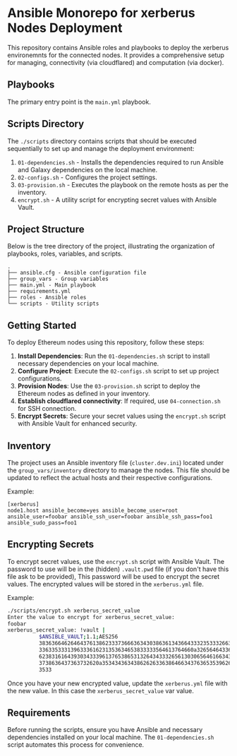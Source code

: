 # Ansible Monorepo for xerberus Nodes Deployment

This repository contains Ansible roles and playbooks to deploy the xerberus environemnts for the connected nodes. It provides a comprehensive setup for managing, connectivity (via cloudflared) and computation (via docker).

## Playbooks

The primary entry point is the `main.yml` playbook.

## Scripts Directory

The `./scripts` directory contains scripts that should be executed sequentially to set up and manage the deployment environment:

1. `01-dependencies.sh` - Installs the dependencies required to run Ansible and Galaxy dependencies on the local machine.
2. `02-configs.sh` - Configures the project settings.
3. `03-provision.sh` - Executes the playbook on the remote hosts as per the inventory.
4. `encrypt.sh` - A utility script for encrypting secret values with Ansible Vault.

## Project Structure

Below is the tree directory of the project, illustrating the organization of playbooks, roles, variables, and scripts.

```plaintext
.
├── ansible.cfg - Ansible configuration file
├── group_vars - Group variables
├── main.yml - Main playbook
├── requirements.yml
├── roles - Ansible roles
└── scripts - Utility scripts
```

## Getting Started

To deploy Ethereum nodes using this repository, follow these steps:

1. **Install Dependencies**: Run the `01-dependencies.sh` script to install necessary dependencies on your local machine.
2. **Configure Project**: Execute the `02-configs.sh` script to set up project configurations.
3. **Provision Nodes**: Use the `03-provision.sh` script to deploy the Ethereum nodes as defined in your inventory.
4. **Establish cloudflared connectivity**: If required, use `04-connection.sh` for SSH connection.
5. **Encrypt Secrets**: Secure your secret values using the `encrypt.sh` script with Ansible Vault for enhanced security.

## Inventory

The project uses an Ansible inventory file (`cluster.dev.ini`) located under the `group_vars/inventory` directory to manage the nodes. This file should be updated to reflect the actual hosts and their respective configurations.

Example:

```plaintext
[xerberus]
node1.host ansible_become=yes ansible_become_user=root ansible_user=foobar ansible_ssh_user=foobar ansible_ssh_pass=foo1 ansible_sudo_pass=foo1
```

## Encrypting Secrets

To encrypt secret values, use the `encrypt.sh` script with Ansible Vault. The password to use will be in the (hidden) `.vault.pwd` file (if you don't have this file ask to be provided), This password will be used to encrypt the secret values. The encrypted values will be stored in the `xerberus.yml` file.

Example:

```bash
./scripts/encrypt.sh xerberus_secret_value
Enter the value to encrypt for xerberus_secret_value:
foobar
xerberus_secret_value: !vault |
          $ANSIBLE_VAULT;1.1;AES256
          38363664626464376138623337366636343038636134366433323533326639386665343537343432
          3363353331396333616231353634653833333564613764660a326564643362313665393233356339
          62383161643930343339613765386531326434333265613030656461663438386161353031633464
          3738636437363732620a353434363438626263363864663437636535396261666431363137303938
          3533
```

Once you have your new encrypted value, update the `xerberus.yml` file with the new value. In this case the `xerberus_secret_value` var value.

## Requirements

Before running the scripts, ensure you have Ansible and necessary dependencies installed on your local machine. The `01-dependencies.sh` script automates this process for convenience.
